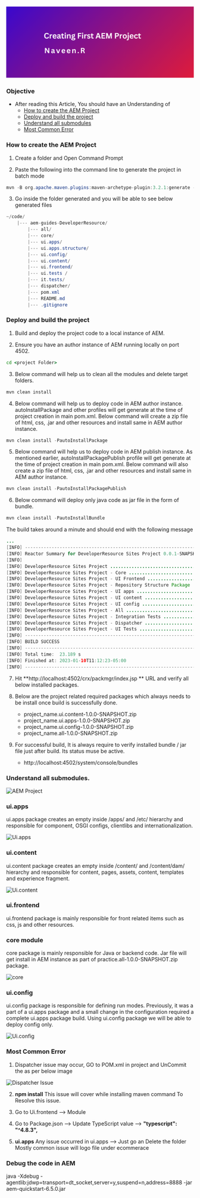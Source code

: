
![How to create the AEM Project](./Titleimages/project.png)


### Objective
- After reading this Article, You should have an Understanding of 
    - [How to create the AEM Project](#how-to-create-the-aem-project)
    - [Deploy and build the project](#deploy-and-build-the-project)
    - [Understand all submodules](#understand-all-submodules)
    - [Most Common Error](#most-common-error)



### How to create the AEM Project

1. Create a folder and Open Command Prompt

2. Paste the following into the command line to generate the project in batch mode

```java
mvn -B org.apache.maven.plugins:maven-archetype-plugin:3.2.1:generate -D archetypeGroupId=com.adobe.aem -D archetypeArtifactId=aem-project-archetype -D archetypeVersion=37 -D appTitle="mySite" -D appId="AEM-MySite" -D aemVersion="cloud" -D groupId="com.mySite"
```
3. Go inside the folder generated and you will be able to see below generated files

```java
~/code/
    |--- aem-guides-DeveloperResource/
        |--- all/
        |--- core/
        |--- ui.apps/
        |--- ui.apps.structure/
        |--- ui.config/
        |--- ui.content/
        |--- ui.frontend/
        |--- ui.tests /
        |--- it.tests/
        |--- dispatcher/
        |--- pom.xml
        |--- README.md
        |--- .gitignore
```
### Deploy and build the project

1. Build and deploy the project code to a local instance of AEM.

2. Ensure you have an author instance of AEM running locally on port 4502.

```cmd
cd <project Folder>
```

3. Below command will help us to clean all the modules and delete target folders.
```java
mvn clean install
```
4. Below command will help us to deploy code in AEM author instance. autoInstallPackage and other profiles will get generate at the time of project creation in main pom.xml. Below command will create a zip file of html, css, .jar and other resources and install same in AEM author instance.
```java
mvn clean install -PautoInstallPackage
```
5. Below command will help us to deploy code in AEM publish instance. As mentioned earlier, autoInstallPackagePublish profile will get generate at the time of project creation in main pom.xml. Below command will also create a zip file of html, css, .jar and other resources and install same in AEM author instance.
```java
mvn clean install -PautoInstallPackagePublish
```
6. Below command will deploy only java code as jar file in the form of bundle.
```java
mvn clean install -PautoInstallBundle
```
The build takes around a minute and should end with the following message

```java
...
[INFO] ------------------------------------------------------------------------
[INFO] Reactor Summary for DeveloperResource Sites Project 0.0.1-SNAPSHOT:
[INFO]
[INFO] DeveloperResource Sites Project ................................. SUCCESS [  0.113 s]
[INFO] DeveloperResource Sites Project - Core .......................... SUCCESS [  3.136 s]
[INFO] DeveloperResource Sites Project - UI Frontend ................... SUCCESS [  4.461 s]
[INFO] DeveloperResource Sites Project - Repository Structure Package .. SUCCESS [  0.359 s]
[INFO] DeveloperResource Sites Project - UI apps ....................... SUCCESS [  1.732 s]
[INFO] DeveloperResource Sites Project - UI content .................... SUCCESS [  0.956 s]
[INFO] DeveloperResource Sites Project - UI config ..................... SUCCESS [  0.064 s]
[INFO] DeveloperResource Sites Project - All ........................... SUCCESS [  8.229 s]
[INFO] DeveloperResource Sites Project - Integration Tests ............. SUCCESS [  3.329 s]
[INFO] DeveloperResource Sites Project - Dispatcher .................... SUCCESS [  0.027 s]
[INFO] DeveloperResource Sites Project - UI Tests ...................... SUCCESS [  0.032 s]
[INFO] ------------------------------------------------------------------------
[INFO] BUILD SUCCESS
[INFO] ------------------------------------------------------------------------
[INFO] Total time:  23.189 s
[INFO] Finished at: 2023-01-10T11:12:23-05:00
[INFO] ------------------------------------------------------------------------

```

7. Hit **http://localhost:4502/crx/packmgr/index.jsp ** URL and verify all below installed packages.

8. Below are the project related required packages which always needs to be install once build is successfully done.
    - project_name.ui.content-1.0.0-SNAPSHOT.zip
    - project_name.ui.apps-1.0.0-SNAPSHOT.zip
    - project_name.ui.config-1.0.0-SNAPSHOT.zip
    - project_name.all-1.0.0-SNAPSHOT.zip

9. For successful build, It is always require to verify installed bundle / jar file just after build. Its status muse be active.

    - http://localhost:4502/system/console/bundles


### Understand all submodules.

![AEM Project](/AEM/Images/Project_setups.png)

### ui.apps
ui.apps package creates an empty inside /apps/<my-project> and /etc/<my-project> hierarchy and responsible for component, OSGI configs, clientlibs and internationalization.

![Ui.apps](/AEM/Images/apps.png)

### ui.content
ui.content package creates an empty inside /content/<my-project> and /content/dam/<my-project> hierarchy and responsible for content, pages, assets, content, templates and experience fragment.

![Ui.content](/AEM/Images/content.png)


### ui.frontend
ui.frontend package is mainly responsible for front related items such as css, js and other resources.

### core module
core package is mainly responsible for Java or backend code. Jar file will get install in AEM instance as part of practice.all-1.0.0-SNAPSHOT.zip package.

![core](/AEM/Images/core.png)

### ui.config
ui.config package is responsible for defining run modes. Previously, it was a part of a ui.apps package and a small change in the configuration required a complete ui.apps package build. Using ui.config package we will be able to deploy config only.

![Ui.config](/AEM/Images/config.png)

### **Most Common Error**

1. Dispatcher issue may occur, GO to POM.xml in project and UnCommit the as per below image


![Dispatcher Issue](/AEM/Images/image.png)

2. **npm install** This issue will cover while installing maven command To Resolve this issue.

3. Go to Ui.frontend --> Module

4. Go to Package.json --> Update TypeScript value -->  **"typescript": "^4.8.3",**

5. **ui.apps** Any issue occurred in ui.apps --> Just go an Delete the folder Mostly common issue will logo file under ecommerace

### Debug the code in AEM

java -Xdebug -agentlib:jdwp=transport=dt_socket,server=y,suspend=n,address=8888 -jar aem-quickstart-6.5.0.jar
